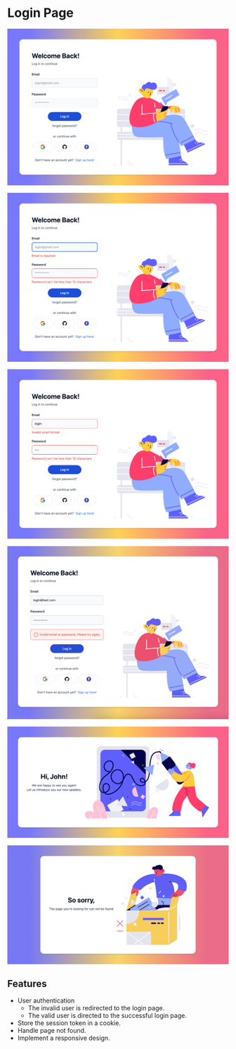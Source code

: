 
# Login Page

![App Screenshot](screenshot/screenshot1.png)

![App Screenshot](screenshot/screenshot2.png)

![App Screenshot](screenshot/screenshot3.png)

![App Screenshot](screenshot/screenshot4.png)

![App Screenshot](screenshot/screenshot5.png)

![App Screenshot](screenshot/screenshot6.png)

## Features

- User authentication
    - The invalid user is redirected to the login page.
    - The valid user is directed to the successful login page.
- Store the session token in a cookie.
- Handle page not found.
- Implement a responsive design.
 
